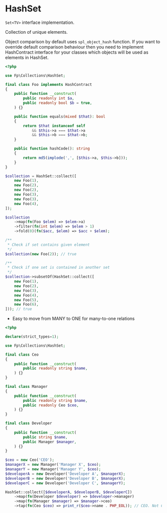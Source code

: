 # HashSet

```Set<TV>``` interface implementation.

Collection of unique elements.

Object comparison by default uses ```spl_object_hash``` function. If you want to override default comparison behaviour then you need to implement HashContract interface for your classes which objects will be used as elements in HashSet.

```php
<?php

use Fp\Collections\HashSet;

final class Foo implements HashContract
{
    public function __construct(
        public readonly int $a,
        public readonly bool $b = true,
    ) {}

    public function equals(mixed $that): bool
    {
        return $that instanceof self
            && $this->a === $that->a
            && $this->b === $that->b;
    }

    public function hashCode(): string
    {
        return md5(implode(',', [$this->a, $this->b]));
    }
}

$collection = HashSet::collect([
    new Foo(1),
    new Foo(2),
    new Foo(2), 
    new Foo(3),
    new Foo(3),
    new Foo(4),
]);

$collection
    ->map(fn(Foo $elem) => $elem->a)
    ->filter(fn(int $elem) => $elem > 1)
    ->fold(0)(fn($acc, $elem) => $acc + $elem);

/**
 * Check if set contains given element
 */ 
$collection(new Foo(2)); // true

/**
 * Check if one set is contained in another set 
 */
$collection->subsetOf(HashSet::collect([
    new Foo(1),
    new Foo(2),
    new Foo(3), 
    new Foo(4),
    new Foo(5),
    new Foo(6),
])); // true
```

- Easy to move from MANY to ONE for many-to-one relations
```php
<?php

declare(strict_types=1);

use Fp\Collections\HashSet;

final class Ceo
{
    public function __construct(
        public readonly string $name,
    ) {}
}

final class Manager
{
    public function __construct(
        public readonly string $name,
        public readonly Ceo $ceo,
    ) {}
}

final class Developer
{
    public function __construct(
        public string $name,
        public Manager $manager,
    ) {}
}

$ceo = new Ceo('CEO');
$managerX = new Manager('Manager X', $ceo);
$managerY = new Manager('Manager Y', $ceo);
$developerA = new Developer('Developer A', $managerX);
$developerB = new Developer('Developer B', $managerX);
$developerC = new Developer('Developer C', $managerY);

HashSet::collect([$developerA, $developerB, $developerC])
    ->map(fn(Developer $developer) => $developer->manager)
    ->map(fn(Manager $manager) => $manager->ceo)
    ->tap(fn(Ceo $ceo) => print_r($ceo->name . PHP_EOL)); // CEO. Not CEOCEOCEO
```

